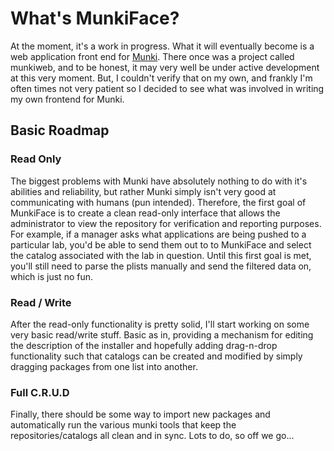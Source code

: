 # What's MunkiFace? #
At the moment, it's a work in progress. What it will eventually become is a web
application front end for [Munki](http://code.google.com/p/munki/). There once
was a project called munkiweb, and to be honest, it may very well be under
active development at this very moment. But, I couldn't verify that on my own,
and frankly I'm often times not very patient so I decided to see what was
involved in writing my own frontend for Munki.

## Basic Roadmap ##

### Read Only ###
The biggest problems with Munki have absolutely nothing to do with it's
abilities and reliability, but rather Munki simply isn't very good at
communicating with humans (pun intended). Therefore, the first goal of MunkiFace
is to create a clean read-only interface that allows the administrator to view
the repository for verification and reporting purposes. For example, if a
manager asks what applications are being pushed to a particular lab, you'd be
able to send them out to to MunkiFace and select the catalog associated with the
lab in question. Until this first goal is met, you'll still need to parse the
plists manually and send the filtered data on, which is just no fun.


### Read / Write ###
After the read-only functionality is pretty solid, I'll start working on some
very basic read/write stuff. Basic as in, providing a mechanism for editing the
description of the installer and hopefully adding drag-n-drop functionality such
that catalogs can be created and modified by simply dragging packages from one
list into another.


### Full C.R.U.D ###
Finally, there should be some way to import new packages and automatically run
the various munki tools that keep the repositories/catalogs all clean and in
sync. Lots to do, so off we go...
